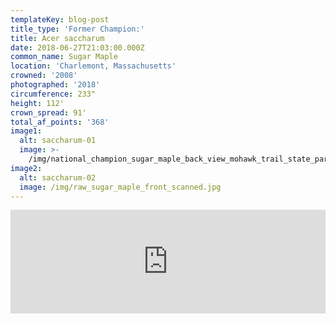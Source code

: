 ```yaml
---
templateKey: blog-post
title_type: 'Former Champion:'
title: Acer saccharum
date: 2018-06-27T21:03:00.000Z
common_name: Sugar Maple
location: 'Charlemont, Massachusetts'
crowned: '2008'
photographed: '2018'
circumference: 233"
height: 112'
crown_spread: 91'
total_af_points: '368'
image1:
  alt: saccharum-01
  image: >-
    /img/national_champion_sugar_maple_back_view_mohawk_trail_state_park_american_forest_brian_kelley_kodak_portra_160_toyo_4x5.jpg
image2:
  alt: saccharum-02
  image: /img/raw_sugar_maple_front_scanned.jpg
---
```

<iframe width="100%" height="166" scrolling="no" frameborder="no" allow="autoplay" src="https://w.soundcloud.com/player/?url=https%3A//api.soundcloud.com/tracks/633355641&color=%23ff5500&auto_play=false&hide_related=false&show_comments=true&show_user=true&show_reposts=false&show_teaser=true"></iframe>
